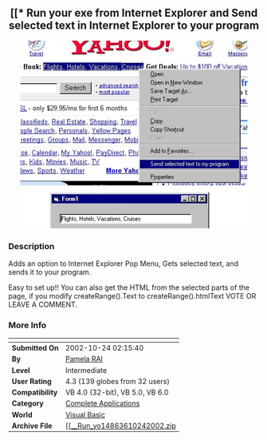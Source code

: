 ﻿<div align="center">

## \[\[\* Run your exe from Internet Explorer and Send selected text in Internet Explorer to your program

<img src="PIC200210232025405853.jpg">
</div>

### Description

Adds an option to Internet Explorer Pop Menu, Gets selected text, and sends it to your program.

Easy to set up!! You can also get the HTML from the selected parts of the page, if you modify createRange().Text to createRange().htmlText VOTE OR LEAVE A COMMENT.
 
### More Info
 


<span>             |<span>
---                |---
**Submitted On**   |2002-10-24 02:15:40
**By**             |[Pamela RAI](https://github.com/Planet-Source-Code/PSCIndex/blob/master/ByAuthor/pamela-rai.md)
**Level**          |Intermediate
**User Rating**    |4.3 (139 globes from 32 users)
**Compatibility**  |VB 4\.0 \(32\-bit\), VB 5\.0, VB 6\.0
**Category**       |[Complete Applications](https://github.com/Planet-Source-Code/PSCIndex/blob/master/ByCategory/complete-applications__1-27.md)
**World**          |[Visual Basic](https://github.com/Planet-Source-Code/PSCIndex/blob/master/ByWorld/visual-basic.md)
**Archive File**   |[\[\[\_\_Run\_yo14863610242002\.zip](https://github.com/Planet-Source-Code/pamela-rai-run-your-exe-from-internet-explorer-and-send-selected-text-in-internet-explorer__1-40102/archive/master.zip)








